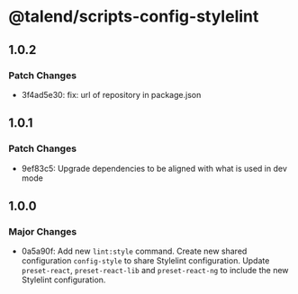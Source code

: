 # @talend/scripts-config-stylelint

## 1.0.2

### Patch Changes

- 3f4ad5e30: fix: url of repository in package.json

## 1.0.1

### Patch Changes

- 9ef83c5: Upgrade dependencies to be aligned with what is used in dev mode

## 1.0.0

### Major Changes

- 0a5a90f: Add new `lint:style` command.
  Create new shared configuration `config-style` to share Stylelint configuration.
  Update `preset-react`, `preset-react-lib` and `preset-react-ng` to include the new Stylelint configuration.
